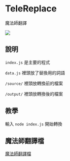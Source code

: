 # TeleReplace
魔法師翻譯

![](https://i.imgur.com/CUhK0YE.png)
## 說明
`index.js` 是主要的程式

`data.js` 裡頭放了替換用的詞語

`/source/` 裡頭放轉換前的檔案

`/output/` 裡頭放轉換後的檔案

## 教學
輸入 `node index.js` 開始轉換

## 魔法師翻譯檔
[魔法師翻譯檔](https://goo.gl/icnFnE)
